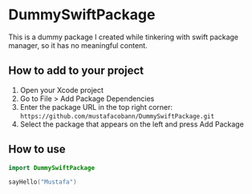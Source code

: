 # DummySwiftPackage

This is a dummy package I created while tinkering with swift package manager, so it has no meaningful content.

## How to add to your project

1) Open your Xcode project
2) Go to File > Add Package Dependencies
3) Enter the package URL in the top right corner: `https://github.com/mustafacobann/DummySwiftPackage.git`
4) Select the package that appears on the left and press Add Package

## How to use

```swift
import DummySwiftPackage

sayHello("Mustafa")
```
